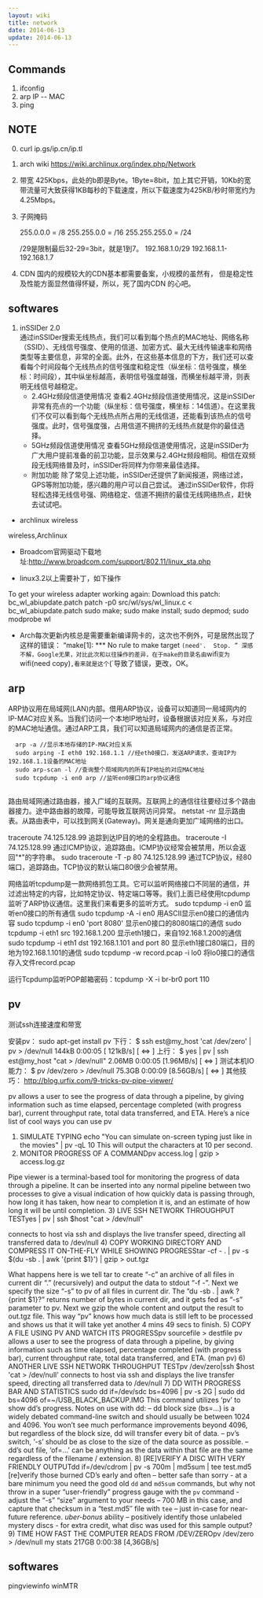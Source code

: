 ```yaml
---
layout: wiki
title: network
date: 2014-06-13
update: 2014-06-13
---
```


## Commands
1. ifconfig
2. arp IP -- MAC
3. ping



## NOTE
0. curl ip.gs/ip.cn/ip.tl
0. arch wiki
   https://wiki.archlinux.org/index.php/Network

1. 带宽
   425Kbps，此处的b即是Byte。1Byte=8bit，加上其它开销，10Kb的宽带流量可大致获得1KB每秒的下载速度，所以下载速度为425KB/秒时带宽约为4.25Mbps。

2. 子网掩码

   255.0.0.0 = /8
   255.255.0.0 = /16
   255.255.255.0 = /24
   
   /29是限制最后32-29=3bit，就是1到7。
   192.168.1.0/29  192.168.1.1-192.168.1.7 
   
4. CDN
国内的规模较大的CDN基本都需要备案，小规模的虽然有，
但是稳定性及性能方面显然值得怀疑，所以，死了国内CDN
的心吧。

## softwares
1. inSSIDer 2.0  
   通过inSSIDer搜索无线热点，我们可以看到每个热点的MAC地址、网络名称（SSID）、无线信号强度、使用的信道、加密方式、最大无线传输速率和网络类型等主要信息，非常的全面。此外，在这些基本信息的下方，我们还可以查看每个时间段每个无线热点的信号强度和稳定性（纵坐标：信号强度，横坐标：时间段），其中纵坐标越高，表明信号强度越强，而横坐标越平滑，则表明无线信号越稳定。
   - 2.4GHz频段信道使用情况
查看2.4GHz频段信道使用情况，这是inSSIDer非常有亮点的一个功能（纵坐标：信号强度，横坐标：14信道）。在这里我们不仅可以看到每个无线热点所占用的无线信道，还能看到该热点的信号强度。此时，信号强度强，占用信道不拥挤的无线热点就是你的最佳选择。
   - 5GHz频段信道使用情况
查看5GHz频段信道使用情况，这是inSSIDer为广大用户提前准备的前卫功能，显示效果与2.4GHz频段相同。相信在双频段无线网络普及时，inSSIDer将同样为你带来最佳选择。
   - 附加功能
除了常见上述功能，inSSIDer还提供了新闻报道，网络过滤，GPS等附加功能，感兴趣的用户可以自己尝试。 通过inSSIDer软件，你将轻松选择无线信号强、网络稳定、信道不拥挤的最佳无线网络热点，赶快去试试吧。


* archlinux wireless

wireless,Archlinux

- Broadcom官网驱动下载地址:http://www.broadcom.com/support/802.11/linux_sta.php

- linux3.2以上需要补丁，如下操作

To get your wireless adapter working again:
Download this patch: bc_wl_abiupdate.patch
        patch -p0 src/wl/sys/wl_linux.c < bc_wl_abiupdate.patch
        sudo make; sudo make install; sudo depmod; sudo modprobe wl

- Arch每次更新内核总是需要重新编译网卡的，这次也不例外，可是居然出现了这样的错误：
        “make[1]: *** No rule to make target `(need'.  Stop. ”
深感不解，Google无果，对比此次和以往操作的差异，在于make的目录名由`wifi`变为`wifi(need copy)`,看来就是这个`(`导致了错误，更改，OK。

## arp
ARP协议用在局域网(LAN)内部。借用ARP协议，设备可以知道同一局域网内的IP-MAC对应关系。当我们访问一个本地IP地址时，设备根据该对应关系，与对应的MAC地址通信。通过ARP工具，我们可以知道局域网内的通信是否正常。

      arp -a //显示本地存储的IP-MAC对应关系
      sudo arping -I eth0 192.168.1.1 //经eth0接口，发送ARP请求，查询IP为192.168.1.1设备的MAC地址
      sudo arp-scan -l //查询整个局域网内的所有IP地址的对应MAC地址
      sudo tcpdump -i en0 arp //监听en0接口的arp协议通信
 

##

路由局域网通过路由器，接入广域的互联网。互联网上的通信往往要经过多个路由器接力。途中路由器的故障，可能导致互联网访问异常。
netstat -nr
显示路由表。从路由表中，可以找到网关(Gateway)。网关是通向更加广域网络的出口。
 
traceroute 74.125.128.99
追踪到达IP目的地的全程路由。
  traceroute -I 74.125.128.99
  通过ICMP协议，追踪路由。ICMP协议经常会被禁用，所以会返回"*"的字符串。
  sudo traceroute -T -p 80 74.125.128.99
  通过TCP协议，经80端口，追踪路由。TCP协议的默认端口80很少会被禁用。

网络监听tcpdump是一款网络抓包工具。它可以监听网络接口不同层的通信，并过滤出特定的内容，比如特定协议、特定端口等等。我们上面已经使用tcpdump监听了ARP协议通信。这里我们来看更多的监听方式。
sudo tcpdump -i en0
监听en0接口的所有通信
  sudo tcpdump -A -i en0 
  用ASCII显示en0接口的通信内容
  sudo tcpdump -i en0 'port 8080'
  显示en0接口的8080端口的通信
  sudo tcpdump -i eth1 src 192.168.1.200
  显示eth1接口，来自192.168.1.200的通信
  sudo tcpdump -i eth1 dst 192.168.1.101 and port 80
  显示eth1接口80端口，目的地为192.168.1.101的通信
  sudo tcpdump -w record.pcap -i lo0
  将lo0接口的通信存入文件record.pcap

运行Tcpdump监听POP邮箱密码：tcpdump -X -i br-br0 port 110



## pv

测试ssh连接速度和带宽

安装pv：
sudo apt-get install pv
下行：
$ ssh est@my_host 'cat /dev/zero' | pv > /dev/null
144kB 0:00:05 [ 121kB/s] [ <=> ]
上行：
$ yes | pv | ssh est@my_host "cat > /dev/null"
2.06MB 0:00:05 [1.96MB/s] [ <=> ]
测试本机IO能力：
$ pv /dev/zero > /dev/null
75.3GB 0:00:09 [8.56GB/s] [ <=> ]
其他技巧：
http://blog.urfix.com/9-tricks-pv-pipe-viewer/
 
pv allows a user to see the progress of data through a pipeline, by giving information such as time elapsed, percentage completed (with progress bar), current throughput rate, total data transferred, and ETA.
Here’s a nice list of cool ways you can use pv
1) SIMULATE TYPING
echo "You can simulate on-screen typing just like in the movies" | pv -qL 10
This will output the characters at 10 per second.
2) MONITOR PROGRESS OF A COMMANDpv access.log | gzip > access.log.gz

Pipe viewer is a terminal-based tool for monitoring the progress of data through a pipeline. It can be inserted into any normal pipeline between two processes to give a visual indication of how quickly data is passing through, how long it has taken, how near to completion it is, and an estimate of how long it will be until completion.
3) LIVE SSH NETWORK THROUGHPUT TESTyes | pv | ssh $host "cat > /dev/null"

connects to host via ssh and displays the live transfer speed, directing all transferred data to /dev/null
4) COPY WORKING DIRECTORY AND COMPRESS IT ON-THE-FLY WHILE SHOWING PROGRESStar -cf - . | pv -s $(du -sb . | awk '{print $1}') | gzip > out.tgz

What happens here is we tell tar to create “-c” an archive of all files in current dir “.” (recursively) and output the data to stdout “-f -”. Next we specify the size “-s” to pv of all files in current dir. The “du -sb . | awk ?{print $1}?” returns number of bytes in current dir, and it gets fed as “-s” parameter to pv. Next we gzip the whole content and output the result to out.tgz file. This way “pv” knows how much data is still left to be processed and shows us that it will take yet another 4 mins 49 secs to finish.
5) COPY A FILE USING PV AND WATCH ITS PROGRESSpv sourcefile > destfile
pv allows a user to see the progress of data through a pipeline, by giving information such as time elapsed, percentage completed (with progress bar), current throughput rate, total data transferred, and ETA. (man pv)
6) ANOTHER LIVE SSH NETWORK THROUGHPUT TESTpv /dev/zero|ssh $host 'cat > /dev/null'
connects to host via ssh and displays the live transfer speed, directing all transferred data to /dev/null
7) DD WITH PROGRESS BAR AND STATISTICS
sudo dd if=/dev/sdc bs=4096 | pv -s 2G | sudo dd bs=4096 of=~/USB_BLACK_BACKUP.IMG
This command utilizes ‘pv’ to show dd’s progress.
Notes on use with dd:
– dd block size (bs=…) is a widely debated command-line switch and should usually be between 1024 and 4096. You won’t see much performance improvements beyond 4096, but regardless of the block size, dd will transfer every bit of data.
– pv’s switch, ‘-s’ should be as close to the size of the data source as possible.
– dd’s out file, ‘of=…’ can be anything as the data within that file are the same regardless of the filename / extension.
8) [RE]VERIFY A DISC WITH VERY FRIENDLY OUTPUTdd if=/dev/cdrom | pv -s 700m | md5sum | tee test.md5
[re]verify those burned CD’s early and often – better safe than sorry -
at a bare minimum you need the good old `dd` and `md5sum` commands,
but why not throw in a super “user-friendly” progress gauge with the `pv` command -
adjust the “-s” “size” argument to your needs – 700 MB in this case,
and capture that checksum in a “test.md5″ file with `tee` – just in-case for near-future reference.
*uber-bonus* ability – positively identify those unlabeled mystery discs -
for extra credit, what disc was used for this sample output?
9) TIME HOW FAST THE COMPUTER READS FROM /DEV/ZEROpv /dev/zero > /dev/null
my stats 217GB 0:00:38 [4,36GB/s]


## softwares
pingviewinfo
winMTR
